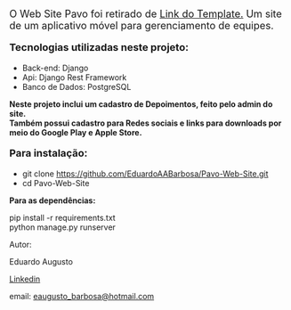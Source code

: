 <font size="+1"><p>O Web Site Pavo foi retirado de <a href="https://inovatik.com/pavo/index.html"> Link do Template.</a> Um site de um aplicativo móvel para gerenciamento de equipes.</p></font>
            <font size="+1"><strong><p>Tecnologias utilizadas neste projeto:</p></strong></font>
            <ul>
                <li>Back-end: Django</li>
                <li>Api: Django Rest Framework</li>
                <li>Banco de Dados: PostgreSQL</li>
            </ul>
            <p><strong>Neste projeto inclui um cadastro de Depoimentos, feito pelo admin do site.<br>Também possui cadastro para Redes sociais e links para downloads por meio do Google Play e Apple Store.</strong></p>
            <font size="+1"><p><strong>Para instalação:</strong></p></font>
            <ul>
                <li>git clone https://github.com/EduardoAABarbosa/Pavo-Web-Site.git</li>
                <li>cd Pavo-Web-Site</li>
            </ul>
            <p><strong>Para as dependências:</strong></p>
            <p>pip install -r requirements.txt <br>python manage.py runserver</p>
            <p>Autor:</p>
            <p>Eduardo Augusto</p>
            <p><a href="https://www.linkedin.com/in/eduardo-augusto-alves-barbosa-914514129/">Linkedin</a></p>
            <p>email: eaugusto_barbosa@hotmail.com</p>
